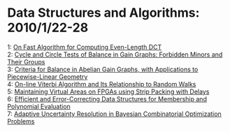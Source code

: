# Data Structures and Algorithms: 2010/1/22-28  
1: [On Fast Algorithm for Computing Even-Length DCT](https://doi.org/10.48550/arXiv.1001.3713)  
2: [Cycle and Circle Tests of Balance in Gain Graphs: Forbidden Minors and  Their Groups](https://doi.org/10.48550/arXiv.math/0209316)  
3: [Criteria for Balance in Abelian Gain Graphs, with Applications to  Piecewise-Linear Geometry](https://doi.org/10.48550/arXiv.math/0210052)  
4: [On-line Viterbi Algorithm and Its Relationship to Random Walks](https://doi.org/10.48550/arXiv.0704.0062)  
5: [Maintaining Virtual Areas on FPGAs using Strip Packing with Delays](https://doi.org/10.48550/arXiv.1001.4493)  
6: [Efficient and Error-Correcting Data Structures for Membership and  Polynomial Evaluation](https://doi.org/10.48550/arXiv.0909.3696)  
7: [Adaptive Uncertainty Resolution in Bayesian Combinatorial Optimization  Problems](https://doi.org/10.48550/arXiv.0812.1012)  